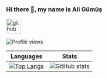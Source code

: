 <!--
**aligumus50/aligumus50** is a ✨ _special_ ✨ repository because its `README.md` (this file) appears on your GitHub profile.

Here are some ideas to get you started:

- 🔭 I’m currently working on ...
- 🌱 I’m currently learning ...
- 👯 I’m looking to collaborate on ...
- 🤔 I’m looking for help with ...
- 💬 Ask me about ...
- 📫 How to reach me: ...
- 😄 Pronouns: ...
- ⚡ Fun fact: ...
-->

### Hi there 👋, my name is Ali Gümüş
 [<img src='https://cdn.jsdelivr.net/npm/simple-icons@3.0.1/icons/github.svg' alt='github' height='40'>](https://github.com/aligumus50)  

![Profile views](https://gpvc.arturio.dev/aligumus50)  





| Languages   |      Stats      |
|----------|:-------------:|
| [![Top Langs](https://github-readme-stats.vercel.app/api/top-langs/?username=aligumus50)](https://github.com/anuraghazra/github-readme-stats)  |  ![GitHub stats](https://github-readme-stats.vercel.app/api?username=aligumus50&show_icons=true)   | 
